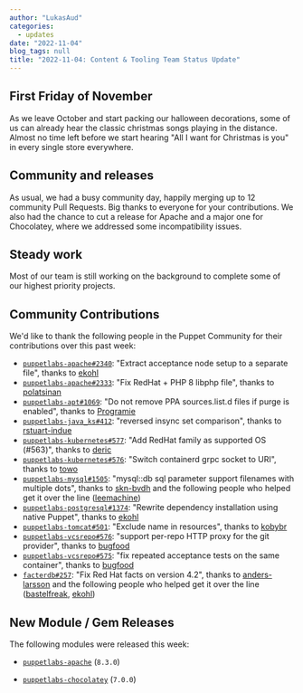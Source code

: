 ```yaml
---
author: "LukasAud"
categories:
  - updates
date: "2022-11-04"
blog_tags: null
title: "2022-11-04: Content & Tooling Team Status Update"
---
```


## First Friday of November

As we leave October and start packing our halloween decorations, some of us can already hear the classic christmas songs playing in the distance. 
Almost no time left before we start hearing "All I want for Christmas is you" in every single store everywhere.

## Community and releases

As usual, we had a busy community day, happily merging up to 12 community Pull Requests. Big thanks to everyone for your contributions.
We also had the chance to cut a release for Apache and a major one for Chocolatey, where we addressed some incompatibility issues.

## Steady work
Most of our team is still working on the background to complete some of our highest priority projects.

## Community Contributions

We'd like to thank the following people in the Puppet Community for their contributions over this past week:

- [`puppetlabs-apache#2340`][puppetlabs-apache-pr-2340]: "Extract acceptance node setup to a separate file", thanks to [ekohl][ekohl]
- [`puppetlabs-apache#2333`][puppetlabs-apache-pr-2333]: "Fix RedHat + PHP 8 libphp file", thanks to [polatsinan][polatsinan]
- [`puppetlabs-apt#1069`][puppetlabs-apt-pr-1069]: "Do not remove PPA sources.list.d files if purge is enabled", thanks to [Programie][Programie]
- [`puppetlabs-java_ks#412`][puppetlabs-java_ks-pr-412]: "reversed insync set comparison", thanks to [rstuart-indue][rstuart-indue]
- [`puppetlabs-kubernetes#577`][puppetlabs-kubernetes-pr-577]: "Add RedHat family as supported OS (#563)", thanks to [deric][deric]
- [`puppetlabs-kubernetes#576`][puppetlabs-kubernetes-pr-576]: "Switch containerd grpc socket to URI", thanks to [towo][towo]
- [`puppetlabs-mysql#1505`][puppetlabs-mysql-pr-1505]: "mysql::db sql parameter support filenames with multiple dots", thanks to [skn-bvdh][skn-bvdh] and the following people who helped get it over the line ([leemachine][leemachine])
- [`puppetlabs-postgresql#1374`][puppetlabs-postgresql-pr-1374]: "Rewrite dependency installation using native Puppet", thanks to [ekohl][ekohl]
- [`puppetlabs-tomcat#501`][puppetlabs-tomcat-pr-501]: "Exclude name in resources", thanks to [kobybr][kobybr]
- [`puppetlabs-vcsrepo#576`][puppetlabs-vcsrepo-pr-576]: "support per-repo HTTP proxy for the git provider", thanks to [bugfood][bugfood]
- [`puppetlabs-vcsrepo#575`][puppetlabs-vcsrepo-pr-575]: "fix repeated acceptance tests on the same container", thanks to [bugfood][bugfood]
- [`facterdb#257`][facterdb-pr-257]: "Fix Red Hat facts on version 4.2", thanks to [anders-larsson][anders-larsson] and the following people who helped get it over the line ([bastelfreak][bastelfreak], [ekohl][ekohl])

## New Module / Gem Releases

The following modules were released this week:

- [`puppetlabs-apache`][puppetlabs-apache] (`8.3.0`)
- [`puppetlabs-chocolatey`][puppetlabs-chocolatey] (`7.0.0`)

  [puppetlabs-apache]: https://github.com/puppetlabs/puppetlabs-apache
  [puppetlabs-chocolatey]: https://github.com/puppetlabs/puppetlabs-chocolatey
  [puppetlabs-apache-pr-2340]: https://github.com/puppetlabs/puppetlabs-apache/pull/2340
  [ekohl]: https://github.com/ekohl
  [puppetlabs-apache-pr-2333]: https://github.com/puppetlabs/puppetlabs-apache/pull/2333
  [polatsinan]: https://github.com/polatsinan
  [puppetlabs-apt-pr-1069]: https://github.com/puppetlabs/puppetlabs-apt/pull/1069
  [Programie]: https://github.com/Programie
  [puppetlabs-java_ks-pr-412]: https://github.com/puppetlabs/puppetlabs-java_ks/pull/412
  [rstuart-indue]: https://github.com/rstuart-indue
  [puppetlabs-kubernetes-pr-577]: https://github.com/puppetlabs/puppetlabs-kubernetes/pull/577
  [deric]: https://github.com/deric
  [puppetlabs-kubernetes-pr-576]: https://github.com/puppetlabs/puppetlabs-kubernetes/pull/576
  [towo]: https://github.com/towo
  [puppetlabs-mysql-pr-1505]: https://github.com/puppetlabs/puppetlabs-mysql/pull/1505
  [skn-bvdh]: https://github.com/skn-bvdh
  [leemachine]: https://github.com/leemachine
  [puppetlabs-postgresql-pr-1374]: https://github.com/puppetlabs/puppetlabs-postgresql/pull/1374
  [puppetlabs-tomcat-pr-501]: https://github.com/puppetlabs/puppetlabs-tomcat/pull/501
  [kobybr]: https://github.com/kobybr
  [puppetlabs-vcsrepo-pr-576]: https://github.com/puppetlabs/puppetlabs-vcsrepo/pull/576
  [bugfood]: https://github.com/bugfood
  [puppetlabs-vcsrepo-pr-575]: https://github.com/puppetlabs/puppetlabs-vcsrepo/pull/575
  [facterdb-pr-257]: https://github.com/voxpupuli/facterdb/pull/257
  [anders-larsson]: https://github.com/anders-larsson
  [bastelfreak]: https://github.com/bastelfreak
